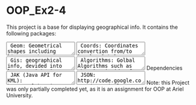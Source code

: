 # OOP_Ex2-4
This project is a base for displaying geographical info.
It contains the following packages:
<textarea > Geom: Geometrical shapes including lines, paths, circles, squares etc. </textarea >
<textarea > Coords: Coordinates convertion from/to local, global coordinates. </textarea >
<textarea > Gis: geographical info, devided into layers, with time, poition, color etc. </textarea >
<textarea > Algorithms: Golbal Algorithms such as choosing inside of a square, choosing at a distance, transforming etc. </a>
<textarea > File_format: Reading and Writing to and from CSV, JSON and KML files. </textarea >

Dependencies
<textarea > JAK (Java API for KML): https://labs.micromata.de/projects/jak.html </textarea >
<textarea > JSON: http://code.google.com/p/json-simple/ </textarea >
  
Note: this Project was only partially completed yet, as it is an assignment for OOP at Ariel University.
